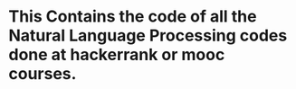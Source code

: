 # This Contains the code of all the Natural Language Processing codes done at hackerrank or mooc courses.